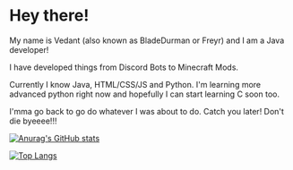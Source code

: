# Hey there!

My name is Vedant (also known as BladeDurman or Freyr) and I am a Java developer!

I have developed things from Discord Bots to Minecraft Mods.

Currently I know Java, HTML/CSS/JS and Python. I'm learning more advanced python right now and hopefully I can start learning C soon too.

I'mma go back to go do whatever I was about to do. Catch you later! Don't die byeeee!!!

[![Anurag's GitHub stats](https://github-readme-stats.vercel.app/api?username=vedantgrover&count_private=true&show_icons=true&theme=dark)](https://github.com/anuraghazra/github-readme-stats)

[![Top Langs](https://github-readme-stats.vercel.app/api/top-langs/?username=vedantgrover&layout=compact&show_icons=true&theme=dark)](https://github.com/anuraghazra/github-readme-stats)
